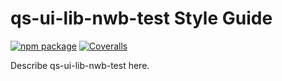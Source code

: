 # qs-ui-lib-nwb-test Style Guide

[![npm package][npm-badge]][npm]
[![Coveralls][coveralls-badge]][coveralls]

Describe qs-ui-lib-nwb-test here.

[npm-badge]: https://img.shields.io/npm/v/npm-package.png?style=flat-square
[npm]: https://www.npmjs.org/package/npm-package

[coveralls-badge]: https://img.shields.io/coveralls/user/repo/master.png?style=flat-square
[coveralls]: https://coveralls.io/github/user/repo
